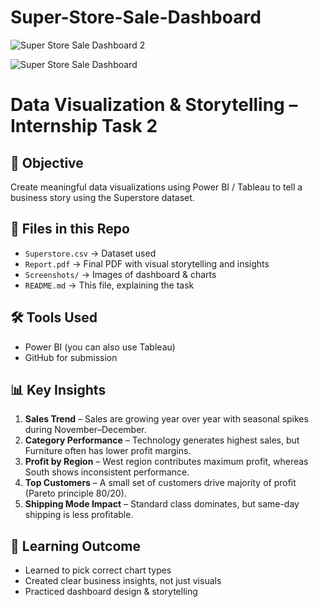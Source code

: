 # Super-Store-Sale-Dashboard

![Super Store Sale Dashboard 2](https://github.com/user-attachments/assets/b9942e9e-d18f-4607-9e4e-391164762c70)

![Super Store Sale Dashboard](https://github.com/user-attachments/assets/6dd0e3a4-eb90-4c50-b9a3-8e8c586858c1)

# Data Visualization & Storytelling – Internship Task 2

## 📌 Objective

Create meaningful data visualizations using Power BI / Tableau to tell a business story using the Superstore dataset.

## 📂 Files in this Repo

- `Superstore.csv` → Dataset used
- `Report.pdf` → Final PDF with visual storytelling and insights
- `Screenshots/` → Images of dashboard & charts
- `README.md` → This file, explaining the task

## 🛠️ Tools Used

- Power BI (you can also use Tableau)
- GitHub for submission

## 📊 Key Insights

1. **Sales Trend** – Sales are growing year over year with seasonal spikes during November–December.
2. **Category Performance** – Technology generates highest sales, but Furniture often has lower profit margins.
3. **Profit by Region** – West region contributes maximum profit, whereas South shows inconsistent performance.
4. **Top Customers** – A small set of customers drive majority of profit (Pareto principle 80/20).
5. **Shipping Mode Impact** – Standard class dominates, but same-day shipping is less profitable.

## 📝 Learning Outcome

- Learned to pick correct chart types
- Created clear business insights, not just visuals
- Practiced dashboard design & storytelling
